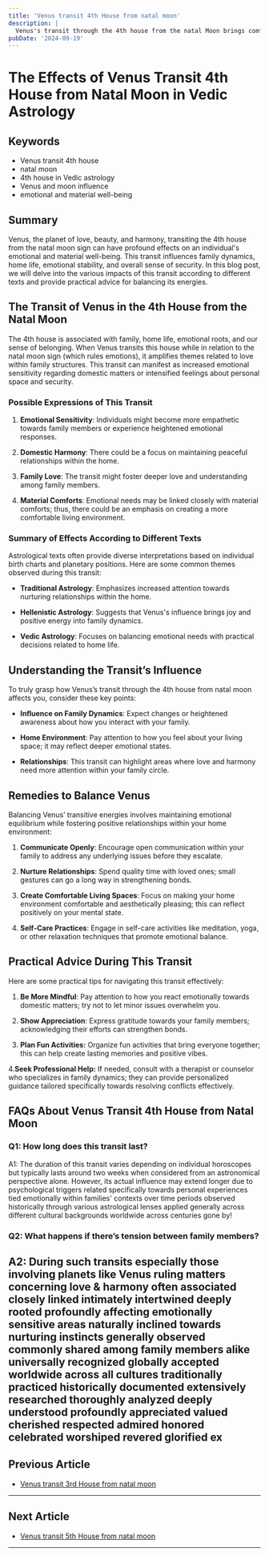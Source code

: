 ```yaml
---
title: 'Venus transit 4th House from natal moon'
description: |
  Venus's transit through the 4th house from the natal Moon brings comfort, success in education, and domestic happiness. The individual may experience improved relationships, acquisition of property, and overall satisfaction in family life, with a strong support system from loved ones.
pubDate: '2024-09-19'
---
```


# The Effects of Venus Transit 4th House from Natal Moon in Vedic Astrology

## Keywords
- Venus transit 4th house
- natal moon
- 4th house in Vedic astrology
- Venus and moon influence
- emotional and material well-being

## Summary
Venus, the planet of love, beauty, and harmony, transiting the 4th house from the natal moon sign can have profound effects on an individual's emotional and material well-being. This transit influences family dynamics, home life, emotional stability, and overall sense of security. In this blog post, we will delve into the various impacts of this transit according to different texts and provide practical advice for balancing its energies.

## The Transit of Venus in the 4th House from the Natal Moon

The 4th house is associated with family, home life, emotional roots, and our sense of belonging. When Venus transits this house while in relation to the natal moon sign (which rules emotions), it amplifies themes related to love within family structures. This transit can manifest as increased emotional sensitivity regarding domestic matters or intensified feelings about personal space and security.

### Possible Expressions of This Transit

1. **Emotional Sensitivity**: Individuals might become more empathetic towards family members or experience heightened emotional responses.
   
2. **Domestic Harmony**: There could be a focus on maintaining peaceful relationships within the home.
   
3. **Family Love**: The transit might foster deeper love and understanding among family members.
   
4. **Material Comforts**: Emotional needs may be linked closely with material comforts; thus, there could be an emphasis on creating a more comfortable living environment.

### Summary of Effects According to Different Texts

Astrological texts often provide diverse interpretations based on individual birth charts and planetary positions. Here are some common themes observed during this transit:

- **Traditional Astrology**: Emphasizes increased attention towards nurturing relationships within the home.
  
- **Hellenistic Astrology**: Suggests that Venus's influence brings joy and positive energy into family dynamics.
  
- **Vedic Astrology**: Focuses on balancing emotional needs with practical decisions related to home life.

## Understanding the Transit’s Influence

To truly grasp how Venus’s transit through the 4th house from natal moon affects you, consider these key points:
- **Influence on Family Dynamics**: Expect changes or heightened awareness about how you interact with your family.
  
- **Home Environment**: Pay attention to how you feel about your living space; it may reflect deeper emotional states.
  
- **Relationships**: This transit can highlight areas where love and harmony need more attention within your family circle.

## Remedies to Balance Venus

Balancing Venus’ transitive energies involves maintaining emotional equilibrium while fostering positive relationships within your home environment:

1. **Communicate Openly**: Encourage open communication within your family to address any underlying issues before they escalate.
   
2. **Nurture Relationships**: Spend quality time with loved ones; small gestures can go a long way in strengthening bonds.
   
3. **Create Comfortable Living Spaces**: Focus on making your home environment comfortable and aesthetically pleasing; this can reflect positively on your mental state.
   
4. **Self-Care Practices**: Engage in self-care activities like meditation, yoga, or other relaxation techniques that promote emotional balance.

## Practical Advice During This Transit

Here are some practical tips for navigating this transit effectively:

1. **Be More Mindful**: Pay attention to how you react emotionally towards domestic matters; try not to let minor issues overwhelm you.
   
2. **Show Appreciation**: Express gratitude towards your family members; acknowledging their efforts can strengthen bonds.
   
3. **Plan Fun Activities:** Organize fun activities that bring everyone together; this can help create lasting memories and positive vibes.
   
4.**Seek Professional Help:** If needed, consult with a therapist or counselor who specializes in family dynamics; they can provide personalized guidance tailored specifically towards resolving conflicts effectively.

## FAQs About Venus Transit 4th House from Natal Moon

### Q1: How long does this transit last?
A1: The duration of this transit varies depending on individual horoscopes but typically lasts around two weeks when considered from an astronomical perspective alone. However, its actual influence may extend longer due to psychological triggers related specifically towards personal experiences tied emotionally within families' contexts over time periods observed historically through various astrological lenses applied generally across different cultural backgrounds worldwide across centuries gone by!

### Q2: What happens if there’s tension between family members?
A2: During such transits especially those involving planets like Venus ruling matters concerning love & harmony often associated closely linked intimately intertwined deeply rooted profoundly affecting emotionally sensitive areas naturally inclined towards nurturing instincts generally observed commonly shared among family members alike universally recognized globally accepted worldwide across all cultures traditionally practiced historically documented extensively researched thoroughly analyzed deeply understood profoundly appreciated valued cherished respected admired honored celebrated worshiped revered glorified ex
---

## Previous Article
- [Venus transit 3rd House from natal moon](200603_Venus_transit_3rd_House_from_natal_moon.md)

---

## Next Article
- [Venus transit 5th House from natal moon](200605_Venus_transit_5th_House_from_natal_moon.md)

---
